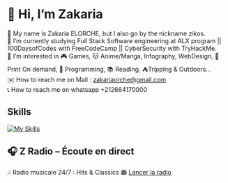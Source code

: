 # 💫 Hi, I’m Zakaria

👋 My name is Zakaria ELORCHE, but I also go by the nickname zikos.<br>
🌱 I’m currently studying Full Stack Software engineering at ALX program || 100DaysofCodes with FreeCodeCamp || CyberSecurity with TryHackMe.<br>
👀 I’m interested in 🎮 Games, 😽 Anime/Manga, Infography, WebDesign, 👕 Print On demand, 💾 Programming, 📚 Reading, ⛺Tripping & Outdoors...<br>
✉️ How to reach me on Mail : zakariaorche@gmail.com<br>
📞 How to reach me on whatsapp +212664170000<br>

## Skills

[![My Skills](https://skillicons.dev/icons?i=ae,ai,androidstudio,apple,azure,bash,bootstrap,bots,c,codepen,c,cs,cpp,codepen,css,debian,devto,discord,docker,emacs,figma,firebase,git,github,githubactions,grafana,heroku,html,htmx,instagram,js,kali,linux,mysql,nodejs,npm,php,postman,powershell,ps,py,r,raspberrypi,react,redhat,sublime,ts,ubuntu,vim,visualstudio,vscode,windows,wordpress&theme=light)](https://skillicons.dev)

## 🎧 Z Radio – Écoute en direct

🎶 Radio musicale 24/7 : Hits & Classics
📻 [Lancer la radio](https://ezakariaa.github.io/ZRadio/)
